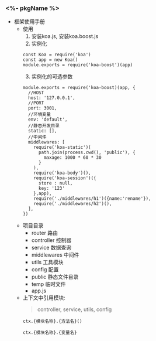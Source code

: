 ### <%- pkgName %>
- 框架使用手册
  - 使用
    1. 安装koa.js, 安装koa.boost.js
    2. 实例化
    ```
    const Koa = require('koa')
    const app = new Koa()
    module.exports = require('koa-boost')(app)
    ```
    3. 实例化的可选参数
    ```
    module.exports = require('koa-boost)(app, {
      //HOST
      host: '127.0.0.1', 
      //PORT
      port: 3001,
      //环境变量
      env: 'default',
      //静态开发目录
      static: [],
      //中间件
      middlewares: [
        require('koa-static')(
          path.join(process.cwd(), 'public'), {
            maxage: 1000 * 60 * 30
          }
        ),
        require('koa-body')(),
        require('koa-session')({
          store : null,
          key: '123'
        },app),
        require('./middlewares/h1')({name:'rename'}),
        require('./middlewares/h2')(),
      ],
    })
    ```
  - 项目目录
    - router 路由
    - controller 控制器
    - service 数据查询
    - middlewares 中间件
    - utils 工具模块
    - config 配置
    - public 静态文件目录
    - temp 临时文件
    - app.js
  - 上下文中引用模块: 
    > controller, service, utils, config
    ```
    ctx.{模块名称}.{方法名}()

    ctx.{模块名称}.{变量名}
    ```
    